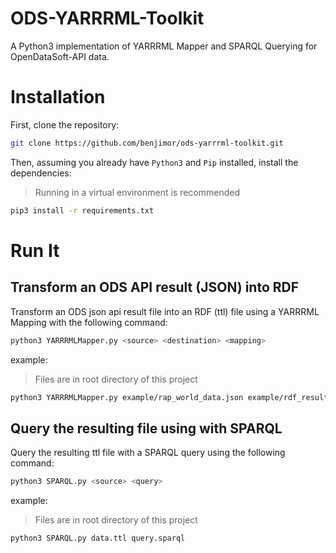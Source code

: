 # ODS-YARRRML-Toolkit
A Python3 implementation of YARRRML Mapper and SPARQL Querying for OpenDataSoft-API data.

# Installation
First, clone the repository:

```bash
git clone https://github.com/benjimor/ods-yarrrml-toolkit.git
```

Then, assuming you already have `Python3` and `Pip` installed, install the dependencies:
> Running in a virtual environment is recommended

```bash
pip3 install -r requirements.txt
```

# Run It

## Transform an ODS API result (JSON) into RDF

Transform an ODS json api result file into an RDF (ttl) file using a YARRRML Mapping with the following command:
```bash
python3 YARRRMLMapper.py <source> <destination> <mapping>
```

example:
> Files are in root directory of this project
```bash
python3 YARRRMLMapper.py example/rap_world_data.json example/rdf_result_data.ttl example/rap_world_mapping.yml
```

## Query the resulting file using with SPARQL

Query the resulting ttl file with a SPARQL query using the following command:
```bash
python3 SPARQL.py <source> <query>
```

example:
> Files are in root directory of this project
```bash
python3 SPARQL.py data.ttl query.sparql
```
